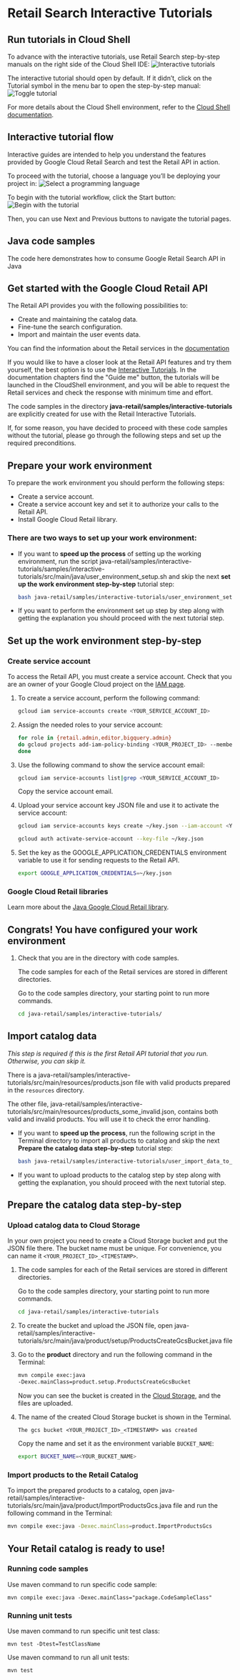 # Retail Search Interactive Tutorials

## Run tutorials in Cloud Shell

To advance with the interactive tutorials, use Retail Search step-by-step manuals on the right side of the Cloud Shell IDE: 
![Interactive tutorials](images/tutorial1.png)

The interactive tutorial should open by default. If it didn’t, click on the Tutorial symbol in the menu bar to open the step-by-step manual:
![Toggle tutorial](images/tutorials2.png)

For more details about the Cloud Shell environment, refer to the [Cloud Shell documentation](https://cloud.google.com/shell/docs).

## Interactive tutorial flow

Interactive guides are intended to help you understand the features provided by Google Cloud Retail Search and test the Retail API in action.

To proceed with the tutorial, choose a language you’ll be deploying your project in:
![Select a programming language](images/tutorials3.png)


To begin with the tutorial workflow, click the Start button:
![Begin with the tutorial](images/tutorials4.png)

Then, you can use Next and Previous buttons to navigate the tutorial pages.

## Java code samples

The code here demonstrates how to consume Google Retail Search API in Java

## Get started with the Google Cloud Retail API

The Retail API provides you with the following possibilities to: 
  - Create and maintaining the catalog data. 
  - Fine-tune the search configuration.
  - Import and maintain the user events data.

You can find the information about the Retail services in the [documentation](https://cloud.google.com/retail/docs)

<!--TODO(tkarasova) update the link to the tutorials when will be published-->
If you would like to have a closer look at the Retail API features and try them yourself,
the best option is to use the [Interactive Tutorials](https://cloud.google.com/retail/docs/overview). In the documentation chapters find the "Guide me" button, the tutorials will be launched in the CloudShell environment, and you will be able to request the Retail services and check the response with minimum time and effort.

The code samples in the directory **java-retail/samples/interactive-tutorials** are explicitly created for use with the Retail Interactive Tutorials.

If, for some reason, you have decided to proceed with these code samples without the tutorial, please go through the following steps and set up the required preconditions.

## Prepare your work environment

To prepare the work environment you should perform the following steps:
- Create a service account.
- Create a service account key and set it to authorize your calls to the Retail API.
- Install Google Cloud Retail library.

### There are two ways to set up your work environment:

- If you want to **speed up the process** of setting up the working environment, run the script java-retail/samples/interactive-tutorials/samples/interactive-tutorials/src/main/java/user_environment_setup.sh and skip the next **set up the work environment step-by-step** tutorial step:

    ```bash
    bash java-retail/samples/interactive-tutorials/user_environment_setup.sh
    ```

- If you want to perform the environment set up step by step along with getting the explanation you should proceed with the next tutorial step.

## Set up the work environment step-by-step

### Create service account

To access the Retail API, you must create a service account. Check that you are an owner of your Google Cloud project on the [IAM page](https://console.cloud.google.com/iam-admin/iam).

1. To create a service account, perform the following command:

    ```bash
    gcloud iam service-accounts create <YOUR_SERVICE_ACCOUNT_ID>
    ```

1. Assign the needed roles to your service account:

    ```bash
    for role in {retail.admin,editor,bigquery.admin}
    do gcloud projects add-iam-policy-binding <YOUR_PROJECT_ID> --member="serviceAccount:<YOUR_SERVICE_ACCOUNT_ID>@<YOUR_PROJECT_ID>.iam.gserviceaccount.com" --role="roles/${role}"
    done
    ```

1. Use the following command to show the service account email:

    ```bash
    gcloud iam service-accounts list|grep <YOUR_SERVICE_ACCOUNT_ID>
    ```

    Copy the service account email.


1.  Upload your service account key JSON file and use it to activate the service
    account:

    ```bash
    gcloud iam service-accounts keys create ~/key.json --iam-account <YOUR_SERVICE_ACCOUNT_EMAIL>
    ```

    ```bash
    gcloud auth activate-service-account --key-file ~/key.json
    ```

1.  Set the key as the GOOGLE_APPLICATION_CREDENTIALS environment variable to
    use it for sending requests to the Retail API.

    ```bash
    export GOOGLE_APPLICATION_CREDENTIALS=~/key.json
    ```

### Google Cloud Retail libraries

Learn more about the [Java Google Cloud Retail library](https://googleapis.dev/java/google-cloud-retail/latest/index.html).

## Congrats!  You have configured your work environment

1. Check that you are in the directory with code samples.

    The code samples for each of the Retail services are stored in different directories.

    Go to the code samples directory, your starting point to run more commands.

    ```bash
    cd java-retail/samples/interactive-tutorials/
    ```

## Import catalog data

<i>This step is required if this is the first Retail API tutorial that you run.
Otherwise, you can skip it.</i>

There is a java-retail/samples/interactive-tutorials/src/main/resources/products.json file with valid products prepared in the `resources` directory.

The other file, java-retail/samples/interactive-tutorials/src/main/resources/products_some_invalid.json, contains both valid and invalid products. You will use it to check the error handling.

- If you want to **speed up the process**, run the following script in the Terminal directory to import all products to catalog and skip the next **Prepare the catalog data step-by-step** tutorial step:

    ```bash
    bash java-retail/samples/interactive-tutorials/user_import_data_to_catalog.sh
    ```

- If you want to upload products to the catalog step by step along with getting the explanation, you should proceed with the next tutorial step.

## Prepare the catalog data step-by-step

### Upload catalog data to Cloud Storage

In your own project you need to create a Cloud Storage bucket and put the JSON file there.
The bucket name must be unique. For convenience, you can name it `<YOUR_PROJECT_ID>_<TIMESTAMP>`.

1. The code samples for each of the Retail services are stored in different directories.

    Go to the code samples directory, your starting point to run more commands.

    ```bash
    cd java-retail/samples/interactive-tutorials
    ```

1. To create the bucket and upload the JSON file, open java-retail/samples/interactive-tutorials/src/main/java/product/setup/ProductsCreateGcsBucket.java file

1. Go to the **product** directory and run the following command in the Terminal:

    ```bash
    mvn compile exec:java
    -Dexec.mainClass=product.setup.ProductsCreateGcsBucket
    ```

    Now you can see the bucket is created in the [Cloud Storage](https://console.cloud.google.com/storage/browser), and the files are uploaded.

1. The name of the created Cloud Storage bucket is shown in the Terminal.

    ```
    The gcs bucket <YOUR_PROJECT_ID>_<TIMESTAMP> was created
    ```

    Copy the name and set it as the environment variable `BUCKET_NAME`:

    ```bash
    export BUCKET_NAME=<YOUR_BUCKET_NAME>
    ```

### Import products to the Retail Catalog

To import the prepared products to a catalog, open java-retail/samples/interactive-tutorials/src/main/java/product/ImportProductsGcs.java file and run the following command in the Terminal:

```bash
mvn compile exec:java -Dexec.mainClass=product.ImportProductsGcs
```

## Your Retail catalog is ready to use!
 
### Running code samples

Use maven command to run specific code sample:

```
mvn compile exec:java -Dexec.mainClass="package.CodeSampleClass"
```

### Running unit tests

Use maven command to run specific unit test class:

```
mvn test -Dtest=TestClassName
```

Use maven command to run all unit tests:

```
mvn test
```
